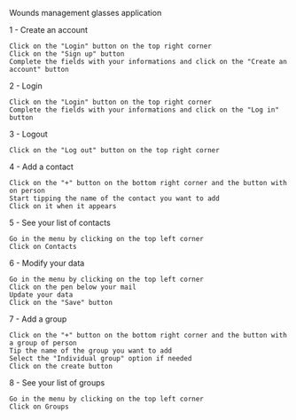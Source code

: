 Wounds management glasses application

1 - Create an account

    Click on the "Login" button on the top right corner
    Click on the "Sign up" button
    Complete the fields with your informations and click on the "Create an account" button

2 - Login

    Click on the "Login" button on the top right corner
    Complete the fields with your informations and click on the "Log in" button

3 - Logout

    Click on the "Log out" button on the top right corner

4 - Add a contact

    Click on the "+" button on the bottom right corner and the button with on person
    Start tipping the name of the contact you want to add
    Click on it when it appears

5 - See your list of contacts

    Go in the menu by clicking on the top left corner
    Click on Contacts

6 - Modify your data

    Go in the menu by clicking on the top left corner
    Click on the pen below your mail
    Update your data
    Click on the "Save" button

7 - Add a group

    Click on the "+" button on the bottom right corner and the button with a group of person
    Tip the name of the group you want to add
    Select the "Individual group" option if needed
    Click on the create button

8 - See your list of groups

    Go in the menu by clicking on the top left corner
    Click on Groups